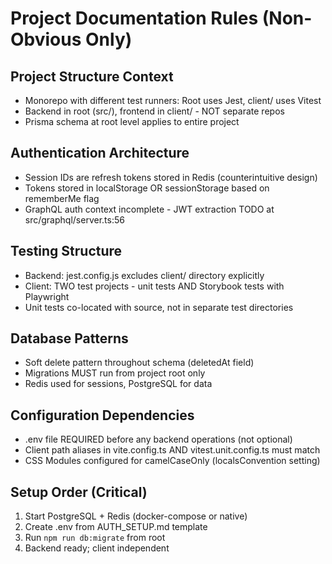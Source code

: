 # Project Documentation Rules (Non-Obvious Only)

## Project Structure Context
- Monorepo with different test runners: Root uses Jest, client/ uses Vitest
- Backend in root (src/), frontend in client/ - NOT separate repos
- Prisma schema at root level applies to entire project

## Authentication Architecture
- Session IDs are refresh tokens stored in Redis (counterintuitive design)
- Tokens stored in localStorage OR sessionStorage based on rememberMe flag
- GraphQL auth context incomplete - JWT extraction TODO at src/graphql/server.ts:56

## Testing Structure
- Backend: jest.config.js excludes client/ directory explicitly
- Client: TWO test projects - unit tests AND Storybook tests with Playwright
- Unit tests co-located with source, not in separate test directories

## Database Patterns
- Soft delete pattern throughout schema (deletedAt field)
- Migrations MUST run from project root only
- Redis used for sessions, PostgreSQL for data

## Configuration Dependencies
- .env file REQUIRED before any backend operations (not optional)
- Client path aliases in vite.config.ts AND vitest.unit.config.ts must match
- CSS Modules configured for camelCaseOnly (localsConvention setting)

## Setup Order (Critical)
1. Start PostgreSQL + Redis (docker-compose or native)
2. Create .env from AUTH_SETUP.md template
3. Run `npm run db:migrate` from root
4. Backend ready; client independent